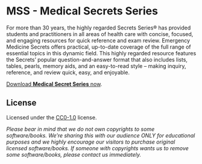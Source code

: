 # MSS - Medical Secrets Series

For more than 30 years, the highly regarded Secrets Series® has provided students and practitioners in all areas of health care with concise, focused, and engaging resources for quick reference and exam review.
Emergency Medicine Secrets offers practical, up-to-date coverage of the full range of essential topics in this dynamic field.
This highly regarded resource features the Secrets’ popular question-and-answer format that also includes lists, tables, pearls, memory aids, and an easy-to-read style – making inquiry, reference, and review quick, easy, and enjoyable.

[Download **Medical Secret Series** now](https://github.com/MedPocket/MSS/archive/main.zip).

## License

Licensed under the [CC0-1.0](LICENSE) license.

*Please bear in mind that we do not own copyrights to some software/books. We’re sharing this with our audience ONLY for educational purposes and we highly encourage our visitors to purchase original licensed software/books. If someone with copyrights wants us to remove some software/books, please contact us immediately.*
